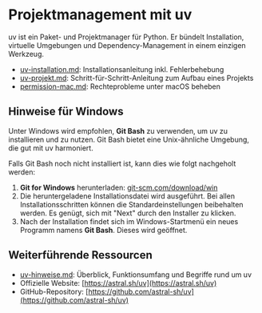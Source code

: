 # Projektmanagement mit uv

uv ist ein Paket- und Projektmanager für Python. Er bündelt Installation, virtuelle Umgebungen und Dependency-Management in einem einzigen Werkzeug.


- [uv-installation.md](uv-installation.md): Installationsanleitung inkl. Fehlerbehebung
- [uv-projekt.md](uv-projekt.md): Schritt-für-Schritt-Anleitung zum Aufbau eines Projekts
- [permission-mac.md](permission-mac.md): Rechteprobleme unter macOS beheben

## Hinweise für Windows

Unter Windows wird empfohlen, **Git Bash** zu verwenden, um uv zu installieren und zu nutzen. Git Bash bietet eine Unix-ähnliche Umgebung, die gut mit uv harmoniert.

Falls Git Bash noch nicht installiert ist, kann dies wie folgt nachgeholt werden:

1.  **Git for Windows** herunterladen: [git-scm.com/download/win](https://git-scm.com/download/win)
2.  Die heruntergeladene Installationsdatei wird ausgeführt. Bei allen Installationsschritten können die Standardeinstellungen beibehalten werden. Es genügt, sich mit "Next" durch den Installer zu klicken.
3.  Nach der Installation findet sich im Windows-Startmenü ein neues Programm namens **Git Bash**. Dieses wird geöffnet.


## Weiterführende Ressourcen

- [uv-hinweise.md](uv-hinweise.md): Überblick, Funktionsumfang und Begriffe rund um uv
- Offizielle Website: [https://astral.sh/uv](https://astral.sh/uv)
- GitHub-Repository: [https://github.com/astral-sh/uv](https://github.com/astral-sh/uv)
